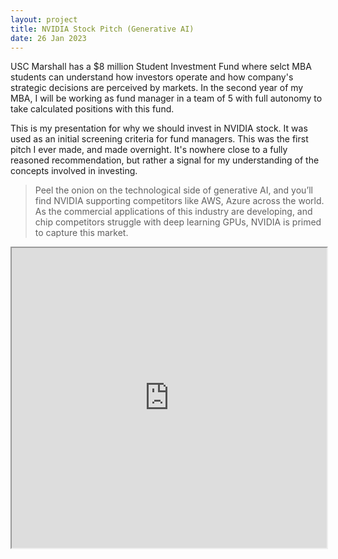 ```yaml
---
layout: project
title: NVIDIA Stock Pitch (Generative AI)
date: 26 Jan 2023
---
```


USC Marshall has a $8 million Student Investment Fund where selct MBA students can understand how investors operate and how company's strategic decisions are perceived by markets. In the second year of my MBA, I will be working as fund manager in a team of 5 with full autonomy to take calculated positions with this fund. 

This is my presentation for why we should invest in NVIDIA stock. It was used as an initial screening criteria for fund managers. This was the first pitch I ever made, and made overnight. It's nowhere close to a fully reasoned recommendation, but rather a signal for my understanding of the concepts involved in investing.

> Peel the onion on the technological side of generative AI, and you’ll find NVIDIA supporting competitors like AWS, Azure across the world. As the commercial applications of this industry are developing, and chip competitors struggle with deep learning GPUs, NVIDIA is primed to
capture this market.

<iframe src="https://drive.google.com/file/d/1aTIqj_UNwh0Qc8okqMxPsDCAzQcD5_H4/preview" width="100%" height="480" allow="autoplay"></iframe>